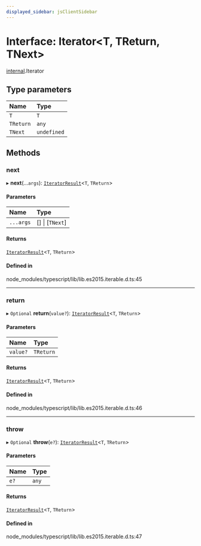 ```yaml
---
displayed_sidebar: jsClientSidebar
---
```


# Interface: Iterator<T, TReturn, TNext\>

[internal](../modules/internal.md).Iterator

## Type parameters

| Name | Type |
| :------ | :------ |
| `T` | `T` |
| `TReturn` | `any` |
| `TNext` | `undefined` |

## Methods

### next

▸ **next**(...`args`): [`IteratorResult`](../modules/internal.md#iteratorresult)<`T`, `TReturn`\>

#### Parameters

| Name | Type |
| :------ | :------ |
| `...args` | [] \| [`TNext`] |

#### Returns

[`IteratorResult`](../modules/internal.md#iteratorresult)<`T`, `TReturn`\>

#### Defined in

node_modules/typescript/lib/lib.es2015.iterable.d.ts:45

___

### return

▸ `Optional` **return**(`value?`): [`IteratorResult`](../modules/internal.md#iteratorresult)<`T`, `TReturn`\>

#### Parameters

| Name | Type |
| :------ | :------ |
| `value?` | `TReturn` |

#### Returns

[`IteratorResult`](../modules/internal.md#iteratorresult)<`T`, `TReturn`\>

#### Defined in

node_modules/typescript/lib/lib.es2015.iterable.d.ts:46

___

### throw

▸ `Optional` **throw**(`e?`): [`IteratorResult`](../modules/internal.md#iteratorresult)<`T`, `TReturn`\>

#### Parameters

| Name | Type |
| :------ | :------ |
| `e?` | `any` |

#### Returns

[`IteratorResult`](../modules/internal.md#iteratorresult)<`T`, `TReturn`\>

#### Defined in

node_modules/typescript/lib/lib.es2015.iterable.d.ts:47
